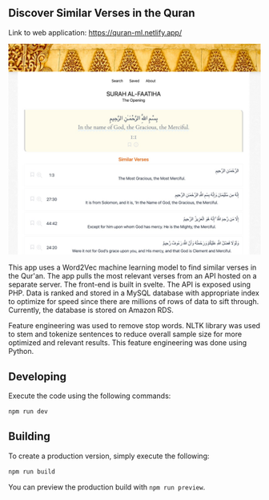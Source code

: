 ## Discover Similar Verses in the Quran

Link to web application: https://quran-ml.netlify.app/

![Alt text](static/screenshot-1.png?raw=true 'Screenshot of the front-end')

This app uses a Word2Vec machine learning model to find similar verses in the Qur'an. The app pulls the most relevant verses from an API hosted on a separate server. The front-end is built in svelte. The API is exposed using PHP. Data is ranked and stored in a MySQL database with appropriate index to optimize for speed since there are millions of rows of data to sift through. Currently, the database is stored on Amazon RDS.

Feature engineering was used to remove stop words. NLTK library was used to stem and tokenize sentences to reduce overall sample size for more optimized and relevant results. This feature engineering was done using Python.

## Developing

Execute the code using the following commands:

```bash
npm run dev
```

## Building

To create a production version, simply execute the following:

```bash
npm run build
```

You can preview the production build with `npm run preview`.
